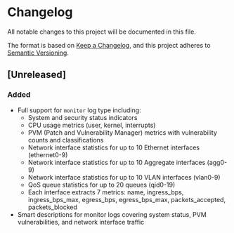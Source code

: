 # Changelog

All notable changes to this project will be documented in this file.

The format is based on [Keep a Changelog](https://keepachangelog.com/en/1.0.0/),
and this project adheres to [Semantic Versioning](https://semver.org/spec/v2.0.0.html).

## [Unreleased]

### Added
- Full support for `monitor` log type including:
  - System and security status indicators
  - CPU usage metrics (user, kernel, interrupts)
  - PVM (Patch and Vulnerability Manager) metrics with vulnerability counts and classifications
  - Network interface statistics for up to 10 Ethernet interfaces (ethernet0-9)
  - Network interface statistics for up to 10 Aggregate interfaces (agg0-9)
  - Network interface statistics for up to 10 VLAN interfaces (vlan0-9)
  - QoS queue statistics for up to 20 queues (qid0-19)
  - Each interface extracts 7 metrics: name, ingress_bps, ingress_bps_max, egress_bps, egress_bps_max, packets_accepted, packets_blocked
- Smart descriptions for monitor logs covering system status, PVM vulnerabilities, and network interface traffic
